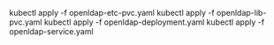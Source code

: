 
kubectl apply -f openldap-etc-pvc.yaml
kubectl apply -f openldap-lib-pvc.yaml
kubectl apply -f openldap-deployment.yaml
kubectl apply -f openldap-service.yaml


